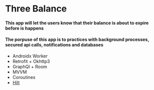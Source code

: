 # Three Balance
#### This app will let the users know that their balance is about to expire before is happens

#### The porpuse of this app is to practices with background processes, secured api calls, notifications and databases

* Androidx Worker
* Retrofit + Okhttp3
* GraphQl + Room
* MVVM
* Coroutines
* [Hilt](https://codelabs.developers.google.com/codelabs/android-hilt/index.html#0)


